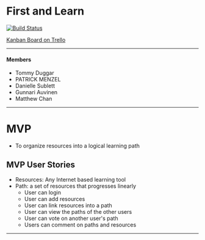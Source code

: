 # First and Learn

[![Build Status](https://semaphoreapp.com/api/v1/projects/933a4080-401e-46c5-b443-8d034cda6ee1/242512/shields_badge.png)](https://semaphoreapp.com/matt16749/first-and-learn)

[Kanban Board on Trello](https://trello.com/b/jTBSxwLD/first-and-learn)

--------------------------------------------------------------------------------------------------------

#### Members
  - Tommy Duggar
  - PATRICK MENZEL
  - Danielle Sublett
  - Gunnari Auvinen
  - Matthew Chan

--------------------------------------------------------------------------------------------------------

# MVP
  - To organize resources into a logical learning path  

## MVP User Stories    
  * Resources: Any Internet based learning tool  
  * Path: a set of resources that progresses linearly
    - User can login
    - User can add resources
    - User can link resources into a path
    - User can view the paths of the other users
    - User can vote on another user's path
    - Users can comment on paths and resources

---------------------------------------------------------------------------------------------------------